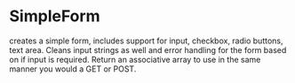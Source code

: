# SimpleForm
creates a simple form, includes support for input, checkbox, radio buttons, text area. Cleans input strings as well and error handling for the form based on if input is required. Return an associative array  to use in the same manner you would a GET or  POST.
